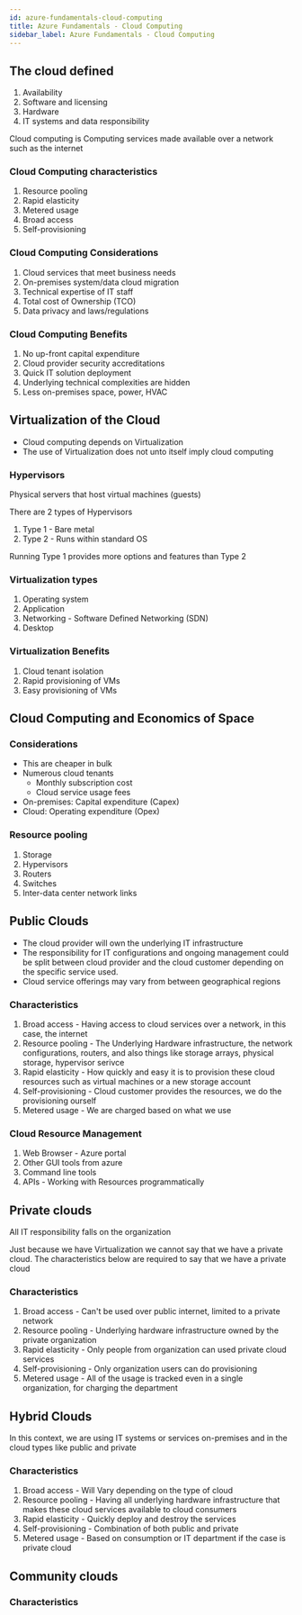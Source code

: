 ```yaml
---
id: azure-fundamentals-cloud-computing
title: Azure Fundamentals - Cloud Computing
sidebar_label: Azure Fundamentals - Cloud Computing
---
```


## The cloud defined
1. Availability
2. Software and licensing
3. Hardware
4. IT systems and data responsibility

Cloud computing is Computing services made available over a network such as the internet

### Cloud Computing characteristics
1. Resource pooling
2. Rapid elasticity
3. Metered usage
4. Broad access
5. Self-provisioning

### Cloud Computing Considerations
1. Cloud services that meet business needs
2. On-premises system/data cloud migration
3. Technical expertise of IT staff
4. Total cost of Ownership (TCO)
5. Data privacy and laws/regulations

### Cloud Computing Benefits
1. No up-front capital expenditure
2. Cloud provider security accreditations
3. Quick IT solution deployment
4. Underlying technical complexities are hidden
5. Less on-premises space, power, HVAC

## Virtualization of the Cloud
- Cloud computing depends on Virtualization
- The use of Virtualization does not unto itself imply cloud computing

### Hypervisors
Physical servers that host virtual machines (guests)

There are 2 types of Hypervisors
1. Type 1 - Bare metal
2. Type 2 - Runs within standard OS

Running Type 1 provides more options and features than Type 2

### Virtualization types
1. Operating system
2. Application
3. Networking - Software Defined Networking (SDN)
4. Desktop

### Virtualization Benefits
1. Cloud tenant isolation
2. Rapid provisioning of VMs
3. Easy provisioning of VMs

## Cloud Computing and Economics of Space

### Considerations
- This are cheaper in bulk
- Numerous cloud tenants
  - Monthly subscription cost
  - Cloud service usage fees
- On-premises: Capital expenditure (Capex)
- Cloud: Operating expenditure (Opex)

### Resource pooling
1. Storage
2. Hypervisors
3. Routers
4. Switches
5. Inter-data center network links

## Public Clouds
- The cloud provider will own the underlying IT infrastructure
- The responsibility for IT configurations and ongoing management could be split between cloud provider and the cloud customer depending on the specific service used.
- Cloud service offerings may vary from between geographical regions

### Characteristics
1. Broad access - Having access to cloud services over a network, in this case, the internet
2. Resource pooling - The Underlying Hardware infrastructure, the network configurations, routers, and also things like storage arrays, physical storage, hypervisor serivce
3. Rapid elasticity - How quickly and easy it is to provision these cloud resources such as virtual machines or a new storage account
4. Self-provisioning - Cloud customer provides the resources, we do the provisioning ourself
5. Metered usage - We are charged based on what we use

### Cloud Resource Management
1. Web Browser - Azure portal
2. Other GUI tools from azure
3. Command line tools
5. APIs - Working with Resources programmatically

## Private clouds
All IT responsibility falls on the organization

Just because we have Virtualization we cannot say that we have a private cloud.
The characteristics below are required to say that we have a private cloud
### Characteristics
1. Broad access - Can't be used over public internet, limited to a private network
2. Resource pooling - Underlying hardware infrastructure owned by the private organization
3. Rapid elasticity - Only people from organization can used private cloud services
4. Self-provisioning - Only organization users can do provisioning
5. Metered usage - All of the usage is tracked even in a single organization, for charging the department

## Hybrid Clouds
In this context, we are using IT systems or services on-premises and in the cloud types like public and private
### Characteristics
1. Broad access - Will Vary depending on the type of cloud
2. Resource pooling - Having all underlying hardware infrastructure that makes these cloud services available to cloud consumers
3. Rapid elasticity - Quickly deploy and destroy the services
4. Self-provisioning - Combination of both public and private
5. Metered usage - Based on consumption or IT department if the case is private cloud

## Community clouds

### Characteristics
